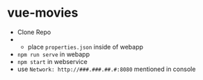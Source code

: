 # vue-movies

- Clone Repo
- - place `properties.json` inside of webapp
- `npm run serve` in webapp
- `npm start` in webservice
- use `Network: http://###.###.##.#:8080` mentioned in console
